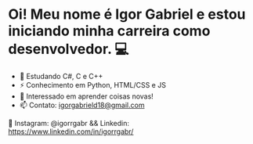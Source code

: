# Oi! Meu nome é Igor Gabriel e estou iniciando minha carreira como desenvolvedor. 💻

- 🚀 Estudando C#, C e C++
- ⚡️ Conhecimento em Python, HTML/CSS e JS
- 💞️ Interessado em aprender coisas novas!
- 📫 Contato: igorgabrield18@gmail.com

📱 Instagram: @igorrgabr && Linkedin: https://www.linkedin.com/in/igorrgabr/
